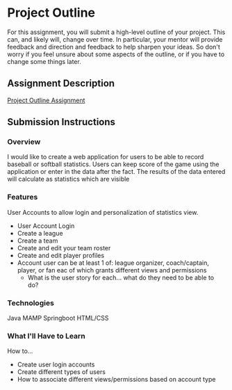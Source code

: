 # Project Outline
For this assignment, you will submit a high-level outline of your project. This can, and likely will, change over time. In particular, your mentor will provide feedback and direction and feedback to help sharpen your ideas. So don't worry if you feel unsure about some aspects of the outline, or if you have to change some things later.

## Assignment Description
[Project Outline Assignment](https://education.launchcode.org/liftoff/assignments/project-outline/)

## Submission Instructions

### Overview
I would like to create a web application for users to be able to record baseball or softball statistics. Users can keep score of the game using the application or enter in the data after the fact. The results of the data entered will calculate as statistics which are visible
### Features
User Accounts to allow login and personalization of statistics view.
- User Account Login
- Create a league
- Create a team
- Create and edit your team roster
- Create and edit player profiles
- Account user can be at least 1 of: league organizer, coach/captain, player, or fan eac of which grants different views and permissions
    - What is the user story for each... what do they need to be able to do?
### Technologies
Java
MAMP
Springboot
HTML/CSS

### What I'll Have to Learn
How to...
- Create user login accounts
- Create different types of users
- How to associate different views/permissions based on account type
